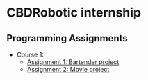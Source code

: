 # CBDRobotic internship

## Programming Assignments

- Course 1:
  - [Assignment 1: Bartender project](https://github.com/stevenguyen72/CBDRobotic-internship/blob/master/Week_1/Assignment%201_Bartender%20project.ipynb)
  - [Assignment 2: Movie project](https://github.com/stevenguyen72/CBDRobotic-internship/blob/master/Week_1/Assignment2_Movie_project.ipynb)
  
